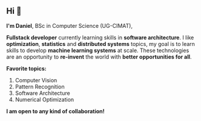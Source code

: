 ## Hi 👋

**I'm Daniel**, BSc in Computer Science (UG-CIMAT),

**Fullstack developer** currently learning skills in **software architecture**. I like **optimization**, **statistics** and **distributed systems** topics, my goal is to learn skills to develop **machine learning systems** at scale. These technologies are an opportunity to **re-invent** the world with **better opportunities for all**. 


**Favorite topics:**
1. Computer Vision
2. Pattern Recognition
3. Software Architecture
4. Numerical Optimization


**I am open to any kind of collaboration!**
